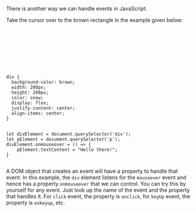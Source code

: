 There is another way we can handle
events in JavaScript.

Take the cursor over to the brown
rectangle in the example given below:

<codeblock language="javascript" type="lesson">
<code>
<panel language="html">
<div>
  <p></p>
</div>
</panel>
<panel language="css">
div {
  background-color: brown;
  width: 200px;
  height: 200px;
  color: snow;
  display: flex;
  justify-content: center;
  align-items: center;
}
</panel>
<panel language="javascript">
let divElement = document.querySelector('div');
let pElement = document.querySelector('p');
divElement.onmouseover = () => {
    pElement.textContent = "Hello there!";
}
</panel>
</code>
</codeblock>

A DOM object that creates an event
will have a property to handle that
event. In this example, the `div` element
listens for the `mouseover` event and
hence has a property `onmouseover` that
we can control. You can try this by yourself
for any event. Just look up the name of the
event and the property that handles it. For
`click` event, the property is `onclick`, for
`keyUp` event, the property is `onkeyup`, etc.
